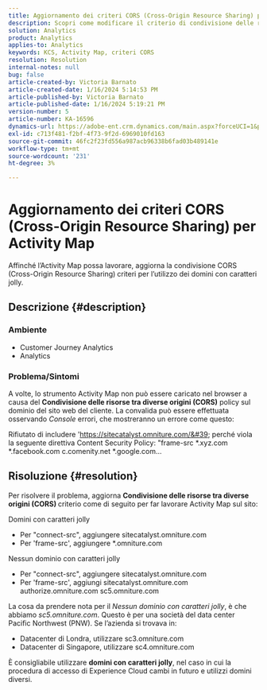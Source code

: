 ```yaml
---
title: Aggiornamento dei criteri CORS (Cross-Origin Resource Sharing) per Activity Map
description: Scopri come modificare il criterio di condivisione delle risorse tra diverse origini per utilizzare lo strumento Activity Map.
solution: Analytics
product: Analytics
applies-to: Analytics
keywords: KCS, Activity Map, criteri CORS
resolution: Resolution
internal-notes: null
bug: false
article-created-by: Victoria Barnato
article-created-date: 1/16/2024 5:14:53 PM
article-published-by: Victoria Barnato
article-published-date: 1/16/2024 5:19:21 PM
version-number: 5
article-number: KA-16596
dynamics-url: https://adobe-ent.crm.dynamics.com/main.aspx?forceUCI=1&pagetype=entityrecord&etn=knowledgearticle&id=5f38f4bd-92b4-ee11-a569-6045bd006704
exl-id: c713f481-f2bf-4f73-9f2d-6969010fd163
source-git-commit: 46fc2f23fd556a987acb96338b6fad03b489141e
workflow-type: tm+mt
source-wordcount: '231'
ht-degree: 3%

---
```


# Aggiornamento dei criteri CORS (Cross-Origin Resource Sharing) per Activity Map


Affinché l’Activity Map possa lavorare, aggiorna la condivisione CORS (Cross-Origin Resource Sharing)<b> </b>criteri per l’utilizzo dei domini con caratteri jolly.

## Descrizione {#description}


### <b>Ambiente </b>

- Customer Journey Analytics
- Analytics




### <b>Problema/Sintomi</b>

A volte, lo strumento Activity Map non può essere caricato nel browser a causa del <b>Condivisione delle risorse tra diverse origini (CORS)</b> policy sul dominio del sito web del cliente. La convalida può essere effettuata osservando *Console* errori, che mostreranno un errore come questo:

Rifiutato di includere &#39;https://sitecatalyst.omniture.com/&#39; perché viola la seguente direttiva Content Security Policy: &quot;frame-src \*.xyz.com \*.facebook.com c.comenity.net \*.google.com...


## Risoluzione {#resolution}


Per risolvere il problema, aggiorna <b>Condivisione delle risorse tra diverse origini (CORS) </b>criterio come di seguito per far lavorare Activity Map sul sito:

Domini con caratteri jolly

- Per &quot;connect-src&quot;, aggiungere sitecatalyst.omniture.com
- Per &#39;frame-src&#39;, aggiungere \*.omniture.com


Nessun dominio con caratteri jolly

- Per &quot;connect-src&quot;, aggiungere sitecatalyst.omniture.com
- Per &#39;frame-src&#39;, aggiungi sitecatalyst.omniture.com authorize.omniture.com sc5.omniture.com


La cosa da prendere nota per il *Nessun dominio con caratteri jolly*, è che abbiamo *sc5.omniture.com*. Questo è per una società del data center Pacific Northwest (PNW). Se l’azienda si trovava in:

- Datacenter di Londra, utilizzare sc3.omniture.com
- Datacenter di Singapore, utilizzare sc4.omniture.com


È consigliabile utilizzare <b>domini con caratteri jolly</b>, nel caso in cui la procedura di accesso di Experience Cloud cambi in futuro e utilizzi domini diversi.
